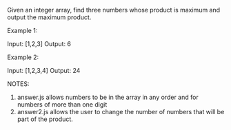 Given an integer array, find three numbers whose product is maximum and output the maximum product.

Example 1:

Input: [1,2,3]
Output: 6
 

Example 2:

Input: [1,2,3,4]
Output: 24

NOTES: 
1) answer.js allows numbers to be in the array in any order and for numbers of more than one digit
2) answer2.js allows the user to change the number of numbers that will be part of the product.